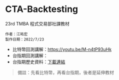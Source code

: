 # CTA-Backtesting
23rd TMBA 程式交易部社課教材

```
作者：江祐宏
製作日期：2022/7/23
```

* 比特幣回測講解：https://youtu.be/M-n4tP93uHk 
* 台指期回測講解：
* 台指期歷史資料：[下載連結](https://drive.google.com/file/d/1sk2gICondZlHS7V1JNxSTUFMfotiW9os/view?usp=sharing)

> 備註：先看比特幣，再看台指期，後者是延伸教材
